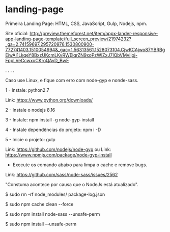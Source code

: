 # landing-page
Primeira Landing Page: HTML, CSS, JavaScript, Gulp, Nodejs, npm.

Site oficial: http://preview.themeforest.net/item/appx-lander-responsive-app-landing-page-template/full_screen_preview/21974232?_ga=2.74159697.295720976.1530800900-772741403.1510054994&_gac=1.56313561.1528073104.CjwKCAjwo87YBRBgEiwAI1LkqeY8BxzUKcmLKvRWElqrZN9xoPzWlZxJ7IQbVMvIjoj-FppLVeCcwxoCKroQAvD_BwE

.
.
.
.


Caso use Linux, e fique com erro com node-gyp e nonde-sass.

1 - Instale: python2.7

Link: https://www.python.org/downloads/

2 - Instale o nodejs 8.16

3 - Instale: npm install -g node-gyp-install

4 - Instale dependências do projeto: npm i -D

5 - Inicie o projeto: gulp


Link: https://github.com/nodejs/node-gyp
ou
Link: https://www.npmjs.com/package/node-gyp-install

 - Execute os comando abaixo para limpa o cache e remove bugs.

Link: https://github.com/sass/node-sass/issues/2562

"Constuma acontece por causa que o NodeJs está atualizado".

$ sudo rm -rf node_modules/ package-log.json

$ sudo npm cache clean --force

$ sudo npm install node-sass --unsafe-perm

$ sudo npm install --unsafe-perm
